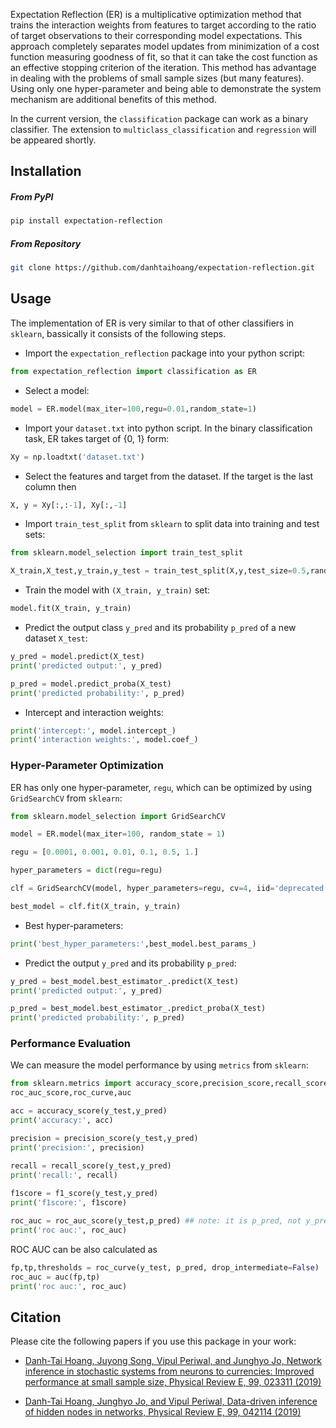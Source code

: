 Expectation Reflection (ER) is a multiplicative optimization method that trains the interaction weights from features to target according to the ratio of target observations to their corresponding model expectations. This approach completely separates model updates from minimization of a cost function measuring goodness of fit, so that it can take the cost function as an effective stopping criterion of the iteration. This method has advantage in dealing with the problems of small sample sizes (but many features). Using only one hyper-parameter and being able to demonstrate the system mechanism are additional benefits of this method.

In the current version, the `classification` package can work as a binary classifier. The extension to `multiclass_classification` and `regression` will be appeared shortly.

## Installation
##### From PyPI

```bash
pip install expectation-reflection
```

##### From Repository

```bash
git clone https://github.com/danhtaihoang/expectation-reflection.git
```

## Usage
The implementation of ER is very similar to that of other classifiers in `sklearn`, bassically it consists of the following steps.

* Import the `expectation_reflection` package into your python script:
```python
from expectation_reflection import classification as ER
```

* Select a model:
```python
model = ER.model(max_iter=100,regu=0.01,random_state=1)
```

* Import your `dataset.txt` into python script. In the binary classification task, ER takes target of {0, 1} form:
```python
Xy = np.loadtxt('dataset.txt')
```

* Select the features and target from the dataset. If the target is the last column then
```python
X, y = Xy[:,:-1], Xy[:,-1]

```
 
* Import `train_test_split` from `sklearn` to split data into training and test sets:
```python
from sklearn.model_selection import train_test_split

X_train,X_test,y_train,y_test = train_test_split(X,y,test_size=0.5,random_state = 1)
```

* Train the model with `(X_train, y_train)` set: 
```python
model.fit(X_train, y_train)
```

* Predict the output class `y_pred` and its probability `p_pred` of a new dataset `X_test`:
```python
y_pred = model.predict(X_test)
print('predicted output:', y_pred)

p_pred = model.predict_proba(X_test)
print('predicted probability:', p_pred)
```

* Intercept and interaction weights:
```python
print('intercept:', model.intercept_)
print('interaction weights:', model.coef_)
```

### Hyper-Parameter Optimization 
ER has only one hyper-parameter, `regu`, which can be optimized by using `GridSearchCV` from `sklearn`:
```python
from sklearn.model_selection import GridSearchCV

model = ER.model(max_iter=100, random_state = 1)

regu = [0.0001, 0.001, 0.01, 0.1, 0.5, 1.]

hyper_parameters = dict(regu=regu)

clf = GridSearchCV(model, hyper_parameters=regu, cv=4, iid='deprecated')

best_model = clf.fit(X_train, y_train)
```

* Best hyper-parameters:
```python
print('best_hyper_parameters:',best_model.best_params_)
```

* Predict the output `y_pred` and its probability `p_pred`:
```python
y_pred = best_model.best_estimator_.predict(X_test)
print('predicted output:', y_pred)

p_pred = best_model.best_estimator_.predict_proba(X_test)
print('predicted probability:', p_pred)
```

### Performance Evaluation
We can measure the model performance by using `metrics` from `sklearn`:

```python
from sklearn.metrics import accuracy_score,precision_score,recall_score,f1_score,\
roc_auc_score,roc_curve,auc

acc = accuracy_score(y_test,y_pred)
print('accuracy:', acc)

precision = precision_score(y_test,y_pred)
print('precision:', precision)

recall = recall_score(y_test,y_pred)
print('recall:', recall)
    
f1score = f1_score(y_test,y_pred)
print('f1score:', f1score)

roc_auc = roc_auc_score(y_test,p_pred) ## note: it is p_pred, not y_pred
print('roc auc:', roc_auc)
```

ROC AUC can be also calculated as 
```python
fp,tp,thresholds = roc_curve(y_test, p_pred, drop_intermediate=False)
roc_auc = auc(fp,tp)
print('roc auc:', roc_auc)
```
## Citation

Please cite the following papers if you use this package in your work:

* [Danh-Tai Hoang, Juyong Song, Vipul Periwal, and Junghyo Jo, Network inference in stochastic systems from neurons to currencies: Improved performance at small sample size, Physical Review E, 99, 023311 (2019)](https://journals.aps.org/pre/abstract/10.1103/PhysRevE.99.023311)

* [Danh-Tai Hoang, Junghyo Jo, and Vipul Periwal, Data-driven inference of hidden nodes in networks, Physical Review E, 99, 042114 (2019)](https://journals.aps.org/pre/abstract/10.1103/PhysRevE.99.042114)
